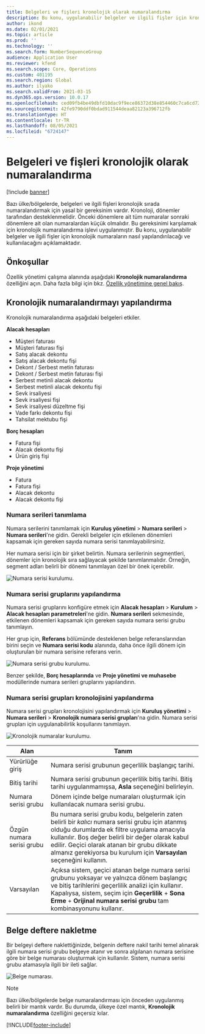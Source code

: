 ```yaml
---
title: Belgeleri ve fişleri kronolojik olarak numaralandırma
description: Bu konu, uygulanabilir belgeler ve ilgili fişler için kronolojik numaraların nasıl ayarlanacağını ve kullanılacağını açıklamaktadır.
author: ikond
ms.date: 02/01/2021
ms.topic: article
ms.prod: ''
ms.technology: ''
ms.search.form: NumberSequenceGroup
audience: Application User
ms.reviewer: kfend
ms.search.scope: Core, Operations
ms.custom: 401195
ms.search.region: Global
ms.author: ilyako
ms.search.validFrom: 2021-03-15
ms.dyn365.ops.version: 10.0.17
ms.openlocfilehash: ced09fb4be49dbfd10dac9f9ece86372d38e854460c7ca6cd72922c64ac7cce4
ms.sourcegitcommit: 42fe9790ddf0bdad911544deaa82123a396712fb
ms.translationtype: HT
ms.contentlocale: tr-TR
ms.lasthandoff: 08/05/2021
ms.locfileid: "6724147"
---
```

# <a name="numbering-documents-and-vouchers-chronologically"></a>Belgeleri ve fişleri kronolojik olarak numaralandırma

[!include [banner](../includes/banner.md)]


Bazı ülke/bölgelerde, belgeleri ve ilgili fişleri kronolojik sırada numaralandırmak için yasal bir gereksinim vardır. Kronoloji, dönemler tarafından desteklenmelidir. Önceki dönemlere ait tüm numaralar sonraki dönemlere ait olan numaralardan küçük olmalıdır. Bu gereksinimi karşılamak için kronolojik numaralandırma işlevi uygulanmıştır. Bu konu, uygulanabilir belgeler ve ilgili fişler için kronolojik numaraların nasıl yapılandırılacağı ve kullanılacağını açıklamaktadır.

## <a name="prerequisites"></a>Önkoşullar

Özellik yönetimi çalışma alanında aşağıdaki **Kronolojik numaralandırma** özelliğini açın. Daha fazla bilgi için bkz. [Özellik yönetimine genel bakış](../../fin-ops-core/fin-ops/get-started/feature-management/feature-management-overview.md).

## <a name="configure-chronological-numbering"></a>Kronolojik numaralandırmayı yapılandırma

Kronolojik numaralandırma aşağıdaki belgeleri etkiler.

**Alacak hesapları**
- Müşteri faturası
- Müşteri faturası fişi
- Satış alacak dekontu
- Satış alacak dekontu fişi
- Dekont / Serbest metin faturası
- Dekont / Serbest metin faturası fişi
- Serbest metinli alacak dekontu
- Serbest metinli alacak dekontu fişi
- Sevk irsaliyesi
- Sevk irsaliyesi fişi
- Sevk irsaliyesi düzeltme fişi
- Vade farkı dekontu fişi
- Tahsilat mektubu fişi

**Borç hesapları**
- Fatura fişi
- Alacak dekontu fişi
- Ürün giriş fişi

**Proje yönetimi**
- Fatura
- Fatura fişi
- Alacak dekontu
- Alacak dekontu fişi 

### <a name="define-number-sequences"></a>Numara serileri tanımlama

Numara serilerini tanımlamak için **Kuruluş yönetimi** > **Numara serileri** > **Numara serileri**'ne gidin. Gerekli belgeler için etkilenen dönemleri kapsamak için gereken sayıda numara serisi tanımlayabilirsiniz. 

Her numara serisi için bir şirket belirtin. Numara serilerinin segmentleri, dönemler için kronolojik sıra sağlayacak şekilde tanımlanmalıdır. Örneğin, segment adları belirli bir dönemi tanımlayan özel bir önek içerebilir.

![Numara serisi kurulumu.](media/chrono-num-sequence.jpg)

### <a name="configure-number-sequence-groups"></a>Numara serisi gruplarını yapılandırma

Numara serisi gruplarını konfigüre etmek için **Alacak hesapları** > **Kurulum** > **Alacak hesapları parametreleri**'ne gidin. **Numara serileri** sekmesinde, etkilenen dönemleri kapsamak için gereken sayıda numara serisi grubu tanımlayın. 

Her grup için, **Referans** bölümünde desteklenen belge referanslarından birini seçin ve **Numara serisi kodu** alanında, daha önce ilgili dönem için oluşturulan bir numara serisine referans verin.

![Numara serisi grubu kurulumu.](media/chrono-num-sequence-group.jpg)

Benzer şekilde, **Borç hesaplarında** ve **Proje yönetimi ve muhasebe** modüllerinde numara serileri gruplarını yapılandırın.

### <a name="configure-number-sequence-groups-chronology"></a>Numara serisi grupları kronolojisini yapılandırma

Numara serisi grupları kronolojisini yapılandırmak için **Kuruluş yönetimi** > **Numara serileri** > **Kronolojik numara serisi grupları**'na gidin. Numara serisi grupları için uygulanabilirlik koşullarını tanımlayın.

![Kronolojik numaralar kurulumu.](media/chrono-num-sequence-group-period.jpg)

| Alan            | Tanım                                                                                                                                                                                                                                                                                                                                                                                   |
|---------------------|------------------------------------------------------------------------------------------------------------------------------------------------------------------------------------------------------------------------------------------------------------------------------------------------------------------------------------------------------------------------------------------------|
| Yürürlüğe giriş  | Numara serisi grubunun geçerlilik başlangıç tarihi. |
| Bitiş tarihi      | Numara serisi grubunun geçerlilik bitiş tarihi. Bitiş tarihi uygulanmamışsa, **Asla** seçeneğini belirleyin. |
| Numara serisi grubu | Dönem içinde belge numaraları oluşturmak için kullanılacak numara serisi grubu. |
| Özgün numara serisi grubu | Bu numara serisi grubu kodu, belgelerin zaten belirli bir *kalıcı* numara serisi grubu için atanmış olduğu durumlarda ek filtre uygulama amacıyla kullanılır. Boş değer belirli bir değer olarak kabul edilir. Geçici olarak atanan bir grubu dikkate almanız gerekiyorsa bu kurulum için **Varsayılan** seçeneğini kullanın. |
| Varsayılan | Açıksa sistem, geçici atanan belge numara serisi grubunu yoksayar ve yalnızca dönem başlangıç ve bitiş tarihlerini geçerlilik analizi için kullanır. Kapalıysa, sistem, seçim için **Geçerlilik** + **Sona Erme** + **Orijinal numara serisi grubu** tam kombinasyonunu kullanır. |

## <a name="document-posting"></a>Belge deftere nakletme
Bir belgeyi deftere naklettiğinizde, belgenin deftere nakil tarihi temel alınarak ilgili numara serisi grubu belgeye atanır ve sonra algılanan numara serisine göre bir belge numarası oluşturmak için kullanılır. Sistem, numara serisi grubu atamasıyla ilgili bir ileti sağlar.

![Belge numarası.](media/chrono-num-sequence-fti.jpg)

> [!NOTE]
> Bazı ülke/bölgelerde belge numaralandırması için önceden uygulanmış belirli bir mantık vardır. Bu durumda, ülkeye özel mantık, **Kronolojik numaralandırma** özelliğini geçersiz kılar.


[!INCLUDE[footer-include](../../includes/footer-banner.md)]
